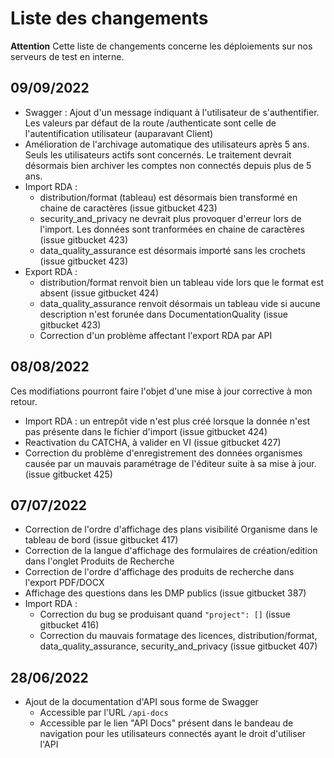 # Liste des changements

**Attention** Cette liste de changements concerne les déploiements sur nos serveurs de test en interne. 


## 09/09/2022
- Swagger : Ajout d'un message indiquant à l'utilisateur de s'authentifier. Les valeurs par défaut de la route /authenticate sont celle de l'autentification utilisateur (auparavant Client)
- Amélioration de l'archivage automatique des utilisateurs après 5 ans. Seuls les utilisateurs actifs sont concernés. Le traitement devrait désormais bien archiver les comptes non connectés depuis plus de 5 ans.
- Import RDA : 
  - distribution/format (tableau) est désormais bien transformé en chaine de caractères (issue gitbucket 423)
  - security_and_privacy ne devrait plus provoquer d'erreur lors de l'import. Les données sont tranformées en chaine de caractères (issue gitbucket 423)
  - data_quality_assurance est désormais importé sans les crochets (issue gitbucket 423)
- Export RDA : 
  - distribution/format renvoit bien un tableau vide lors que le format est absent (issue gitbucket 424)
  - data_quality_assurance renvoit désormais un tableau vide si aucune description n'est forunée dans DocumentationQuality (issue gitbucket 423)
  - Correction d'un problème affectant l'export RDA par API

## 08/08/2022
Ces modifiations pourront faire l'objet d'une mise à jour corrective à mon retour.
- Import RDA : un entrepôt vide n'est plus créé lorsque la donnée n'est pas présente dans le fichier d'import (issue gitbucket 424)
- Reactivation du CATCHA, à valider en VI (issue gitbucket 427)
- Correction du problème d'enregistrement des données organismes causée par un mauvais paramétrage de l'éditeur suite à sa mise à jour. (issue gitbucket 425)

## 07/07/2022
- Correction de l'ordre d'affichage des plans visibilité Organisme dans le tableau de bord (issue gitbucket 417)
- Correction de la langue d'affichage des formulaires de création/edition dans l'onglet Produits de Recherche
- Correction de l'ordre d'affichage des produits de recherche dans l'export PDF/DOCX
- Affichage des questions dans les DMP publics (issue gitbucket 387)
- Import RDA : 
  - Correction du bug se produisant quand `"project": []` (issue gitbucket 416)
  - Correction du mauvais formatage des licences, distribution/format, data_quality_assurance, security_and_privacy (issue gitbucket 407)

## 28/06/2022
- Ajout de la documentation d'API sous forme de Swagger
  - Accessible par l'URL `/api-docs`
  - Accessible par le lien "API Docs" présent dans le bandeau de navigation pour les utilisateurs connectés ayant le droit d'utiliser l'API